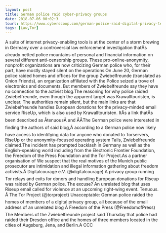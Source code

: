 ```yaml
---
layout: post
title: German police raid cyber-privacy groups
date: 2018-07-06 00:02:3
tourl: https://www.cyberscoop.com/german-police-raid-digital-privacy-technology-groups/?category_news=technology
tags: [Law,Tor]
---
```

A suite of internet privacy-enabling tools is at the center of a storm brewing in Germany over a controversial law enforcement investigation thatÂs already netted police mountains of personal and financial information on several different anti-censorship groups. These pro-online-anonymity, nonprofit organizations are now criticizing German police who, for their part, have mostly stayed silent on the operations.On June 20, German police raided homes and offices for the group Zwiebelfreunde (translated as Onion Friends), an organization affiliated with the Police seized a trove of electronics and documents. But members of Zwiebelfreunde say they have no connection to the activist blog.The reasoning for why police raided Zwiebelfreunde, even though the apparent target was Krawalltouristen, is unclear. The authorities remain silent, but the main links are that Zwiebelfreunde handles European donations for the privacy-minded email service RiseUp, which is also used by Krawalltouristen. ItÂs a link thatÂs been described as ÂtenuousÂ and ÂÂThe German police were interested in finding the authors of said blog,Â according to a German police now likely have access to identifying data for anyone who donated to Torservers, RiseUp or the anonymity-focused operating system Tails, Zwiebelfreunde claimed.The incident has prompted backlash in Germany as well as the English-speaking world including from the Electronic Frontier Foundation, the Freedom of the Press Foundation and the Tor Project.As a partner organisation of We suspect that the real motives of the Munich public prosecutor are intimidation and illegal information gathering about freedom activists.Â Digitalcourage e.V. (@digitalcourage) A privacy group running Tor relays and exits for donors and handling European donations for Riseup was raided by German police. The excuse? An unrelated blog that uses Riseup email called for violence at an upcoming right-wing event. Tenuous. Â The Tor Project (@torproject) Unacceptable: German police raided the homes of members of a digital privacy group, all because of the email address of an unrelated blog Â Freedom of the Press (@FreedomofPress) The Members of the Zwiebelfreunde project said Thursday that police had raided their Dresden office and the homes of three members located in the cities of Augsburg, Jena, and Berlin.A CCC 